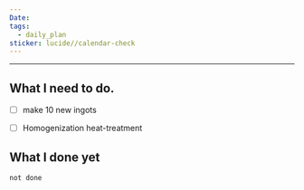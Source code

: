 ```yaml
---
Date: 
tags:
  - daily_plan
sticker: lucide//calendar-check
---
```

---
## What I need to do.

- [ ] make 10 new ingots
- [ ] Homogenization heat-treatment 



## What I done yet
```tasks
not done
```
